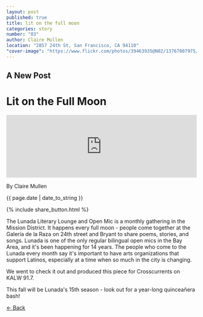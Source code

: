 ```yaml
---
layout: post
published: true
title: lit on the full moon
categories: story
number: "03"
author: Claire Mullen
location: "2857 24th St, San Francisco, CA 94110"
"cover-image": "https://www.flickr.com/photos/39463935@N02/13767007975/"
---
```


## A New Post

<div class="post-image" style="background-image:url('https://www.flickr.com/photos/39463935@N02/13767007975/');">
<h1 class="post-title">Lit on the Full Moon</h1>
</div>
 
<iframe width="100%" height="166" scrolling="no" frameborder="no" src="https://w.soundcloud.com/player/?url=https%3A//api.soundcloud.com/tracks/144098479&amp;color=ff5500&amp;auto_play=false&amp;hide_related=false&amp;show_artwork=true"></iframe>
 
<p class="author"> By Claire Mullen </p>
<p class="meta">{{ page.date | date_to_string }}</p>
 
{% include share_button.html %}
 
<div class="padding">
 
<p>The Lunada Literary Lounge and Open Mic is a monthly gathering in the Mission District. It happens every full moon - people come together at the Galería de la Raza on 24th street and Bryant to share poems, stories, and songs. Lunada is one of the only regular bilingual open mics in the Bay Area, and it's been happening for 14 years. The people who come to the Lunada every month say it's important to have arts organizations that support Latinos, especially at a time when so much in the city is changing.</p>
 
<p>We went to check it out and produced this piece for Crosscurrents on KALW 91.7.</p>
 
<p>This fall will be Lunada's 15th season - look out for a year-long quinceañera bash!</p>
 
 
</div>
 
<p class="back-arrow"><a href="/">&larr; Back</a></p>
 
<input type="hidden" class="post_location" name="post_location" value="2857 24th St, San Francisco, CA">